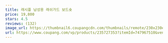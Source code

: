 ```yaml
---
title: 래시플 남성용 래쉬가드 보드숏
price: 19,800
stars: 4.5
reviews: (132)
image_url: https://thumbnail6.coupangcdn.com/thumbnails/remote/230x230ex/image/retail/images/2019/06/07/14/2/37ab4ac1-6823-46ff-8c95-98340ffb0524.jpg
url: https://www.coupang.com/vp/products/235727353?itemId=747967510&vendorItemId=4888496550
---
```

